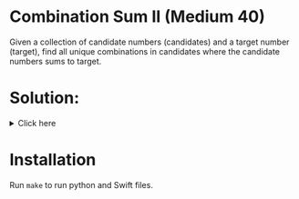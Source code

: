# Combination Sum II (Medium 40)
Given a collection of candidate numbers (candidates) and a target number
(target), find all unique combinations in candidates where the candidate
numbers sums to target.

# Solution:

<details><summary>Click here</summary>  
Use backtracking, sort input, and save index of number used. Pick one number at
a time to fill temp array, that is not same as previous in array. Once temp
array sum is target, add it to result. Each time choose next number, and check
if it was used with set. O(n!) time, O(n) space.

<br></br>

</details>

# Installation
Run `make` to run python and Swift files.
